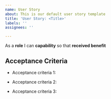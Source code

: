 ```yaml
---
name: User Story
about: This is our default user story template
title: 'User Story: <Title>'
labels: ''
assignees: ''

---
```


As a **role** I can **capability** so that **received benefit**

## Acceptance Criteria

- Acceptance criteria 1:

- Acceptance criteria 2:

- Acceptance criteria 3:
